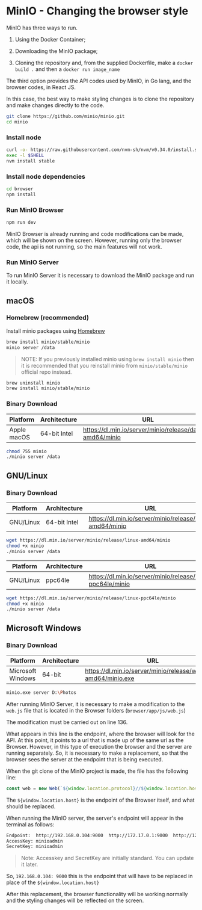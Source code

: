 # MinIO - Changing the browser style

MinIO has three ways to run.

1. Using the Docker Container;

2. Downloading the MinIO package;

3. Cloning the repository and, from the supplied Dockerfile, make a ```docker build .``` and then a ```docker run image_name```

The third option provides the API codes used by MinIO, in Go lang, and the browser codes, in React JS.

In this case, the best way to make styling changes is to clone the repository and make changes directly to the code.

```sh
git clone https://github.com/minio/minio.git
cd minio
```

### Install node

```sh
curl -o- https://raw.githubusercontent.com/nvm-sh/nvm/v0.34.0/install.sh | bash
exec -l $SHELL
nvm install stable
```

### Install node dependencies

```sh
cd browser
npm install
```

### Run MinIO Browser

```sh
npm run dev
```

MinIO Browser is already running and code modifications can be made, which will be shown on the screen. However, running only the browser code, the api is not running, so the main features will not work.

### Run MinIO Server

To run MinIO Server it is necessary to download the MinIO package and run it locally.

## macOS

### Homebrew (recommended)

Install minio packages using [Homebrew](https://brew.sh/)

```sh
brew install minio/stable/minio
minio server /data
```

> NOTE: If you previously installed minio using `brew install minio` then it is recommended that you reinstall minio from `minio/stable/minio` official repo instead.
>
```sh
brew uninstall minio
brew install minio/stable/minio
```

### Binary Download

| Platform    | Architecture | URL                                                       |
| ----------  | --------     | ------                                                    |
| Apple macOS | 64-bit Intel | <https://dl.min.io/server/minio/release/darwin-amd64/minio> |

```sh
chmod 755 minio
./minio server /data
```

## GNU/Linux

### Binary Download

| Platform   | Architecture | URL                                                      |
| ---------- | --------     | ------                                                   |
| GNU/Linux  | 64-bit Intel | <https://dl.min.io/server/minio/release/linux-amd64/minio> |

```sh
wget https://dl.min.io/server/minio/release/linux-amd64/minio
chmod +x minio
./minio server /data
```

| Platform   | Architecture | URL                                                        |
| ---------- | --------     | ------                                                     |
| GNU/Linux  | ppc64le      | <https://dl.min.io/server/minio/release/linux-ppc64le/minio> |

```sh
wget https://dl.min.io/server/minio/release/linux-ppc64le/minio
chmod +x minio
./minio server /data
```

## Microsoft Windows

### Binary Download

| Platform          | Architecture | URL                                                            |
| ----------        | --------     | ------                                                         |
| Microsoft Windows | 64-bit       | <https://dl.min.io/server/minio/release/windows-amd64/minio.exe> |

```sh
minio.exe server D:\Photos
```

After running MinIO Server, it is necessary to make a modification to the `web.js` file that is located in the Browser folders (`browser/app/js/web.js`)

The modification must be carried out on line 136.

What appears in this line is the endpoint, where the browser will look for the API. At this point, it points to a url that is made up of the same url as the Browser. However, in this type of execution the browser and the server are running separately. So, it is necessary to make a replacement, so that the browser sees the server at the endpoint that is being executed.

When the git clone of the MinIO project is made, the file has the following line:

```js
const web = new Web(`${window.location.protocol}//${window.location.host}${minioBrowserPrefix}/webrpc`);
```

The `${window.location.host}` is the endpoint of the Browser itself, and what should be replaced.

When running the MinIO server, the server's endpoint will appear in the terminal as follows:

```sh
Endpoint:  http://192.168.0.104:9000  http://172.17.0.1:9000  http://127.0.0.1:9000        
AccessKey: minioadmin 
SecretKey: minioadmin 
```

> Note: Accesskey and SecretKey are initially standard. You can update it later.

So, `192.168.0.104: 9000` this is the endpoint that will have to be replaced in place of the `${window.location.host}`

After this replacement, the browser functionality will be working normally and the styling changes will be reflected on the screen.
